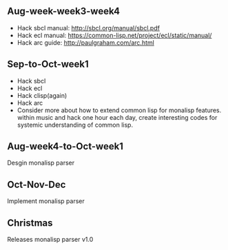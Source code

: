 
## Aug-week-week3-week4
- Hack sbcl manual: http://sbcl.org/manual/sbcl.pdf
- Hack ecl manual: https://common-lisp.net/project/ecl/static/manual/
- Hack arc guide: http://paulgraham.com/arc.html

## Sep-to-Oct-week1
- Hack sbcl
- Hack ecl
- Hack clisp(again)
- Hack arc
- Consider more about how to extend common lisp for monalisp features.
within music and hack one hour each day, create interesting codes for systemic understanding of common lisp.

## Aug-week4-to-Oct-week1
Desgin monalisp parser

## Oct-Nov-Dec
Implement monalisp parser

## Christmas
Releases monalisp parser v1.0

